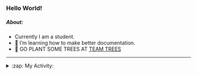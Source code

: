 ### Hello World!

##### About:
- Currently I am a student.
- 🌱 I’m learning how to make better documentation.
- 🌱 GO PLANT SOME TREES AT [TEAM TREES](https://teamtrees.org/)

---
<details>
  <summary>:zap: My Activity:</summary>
  
<!--START_SECTION:waka-->
![Code Time](http://img.shields.io/badge/Code%20Time-1%2C087%20hrs%2037%20mins-blue)

**I'm a Night 🦉** 

```text
🌞 Morning                1340 commits        ██░░░░░░░░░░░░░░░░░░░░░░░   09.33 % 
🌆 Daytime                4868 commits        ████████░░░░░░░░░░░░░░░░░   33.89 % 
🌃 Evening                4228 commits        ███████░░░░░░░░░░░░░░░░░░   29.43 % 
🌙 Night                  3928 commits        ███████░░░░░░░░░░░░░░░░░░   27.35 % 
```
📅 **I'm Most Productive on Wednesday** 

```text
Monday                   2192 commits        ████░░░░░░░░░░░░░░░░░░░░░   15.26 % 
Tuesday                  1769 commits        ███░░░░░░░░░░░░░░░░░░░░░░   12.32 % 
Wednesday                3263 commits        ██████░░░░░░░░░░░░░░░░░░░   22.72 % 
Thursday                 1873 commits        ███░░░░░░░░░░░░░░░░░░░░░░   13.04 % 
Friday                   1424 commits        ██░░░░░░░░░░░░░░░░░░░░░░░   09.91 % 
Saturday                 1317 commits        ██░░░░░░░░░░░░░░░░░░░░░░░   09.17 % 
Sunday                   2526 commits        ████░░░░░░░░░░░░░░░░░░░░░   17.59 % 
```


📊 **This Week I Spent My Time On** 

```text
🔥 Editors: 
VS Code                  7 hrs 5 mins        █████████████████████████   100.00 % 

🐱‍💻 Projects: 
CSF22                    3 hrs 54 mins       ██████████████░░░░░░░░░░░   55.10 % 
quizeco                  1 hr 45 mins        ██████░░░░░░░░░░░░░░░░░░░   24.75 % 
technocean-frontend      1 hr 11 mins        ████░░░░░░░░░░░░░░░░░░░░░   16.77 % 
praise                   12 mins             █░░░░░░░░░░░░░░░░░░░░░░░░   03.05 % 
gdsc-next-weather-app    0 secs              ░░░░░░░░░░░░░░░░░░░░░░░░░   00.22 % 
```


 Last Updated on 06/04/2023 08:08:25 UTC
<!--END_SECTION:waka-->
</details>

